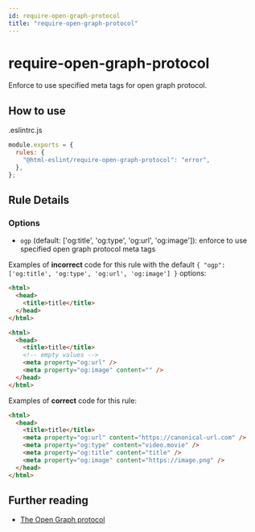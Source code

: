 ```yaml
---
id: require-open-graph-protocol
title: "require-open-graph-protocol"
---
```


# require-open-graph-protocol

Enforce to use specified meta tags for open graph protocol.

## How to use

.eslintrc.js

```js
module.exports = {
  rules: {
    "@html-eslint/require-open-graph-protocol": "error",
  },
};
```

## Rule Details

### Options

- `ogp` (default: ['og:title', 'og:type', 'og:url', 'og:image']): enforce to use specified open graph protocol meta tags

Examples of **incorrect** code for this rule with the default `{ "ogp": ['og:title', 'og:type', 'og:url', 'og:image'] }` options:

```html
<html>
  <head>
    <title>title</title>
  </head>
</html>
```

<!-- prettier-ignore -->
```html
<html>
  <head>
    <title>title</title>
    <!-- empty values -->
    <meta property="og:url" />
    <meta property="og:image" content="" /> 
  </head>
</html>
```

Examples of **correct** code for this rule:

```html
<html>
  <head>
    <title>title</title>
    <meta property="og:url" content="https://canonical-url.com" />
    <meta property="og:type" content="video.movie" />
    <meta property="og:title" content="title" />
    <meta property="og:image" content="https://image.png" />
  </head>
</html>
```

## Further reading

- [The Open Graph protocol](https://ogp.me/)
